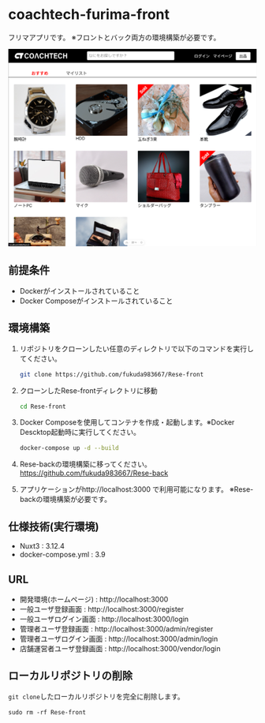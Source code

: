 # coachtech-furima-front

フリマアプリです。
※フロントとバック両方の環境構築が必要です。

![サンプル画像](/img/ホーム画面.png)

## 前提条件
- Dockerがインストールされていること
- Docker Composeがインストールされていること

## 環境構築

1. リポジトリをクローンしたい任意のディレクトリで以下のコマンドを実行してください。

    ```bash
    git clone https://github.com/fukuda983667/Rese-front
    ```

2. クローンしたRese-frontディレクトリに移動

    ```bash
    cd Rese-front
    ```

3. Docker Composeを使用してコンテナを作成・起動します。※Docker Descktop起動時に実行してください。

    ```bash
    docker-compose up -d --build
    ```

4. Rese-backの環境構築に移ってください。https://github.com/fukuda983667/Rese-back

5. アプリケーションがhttp://localhost:3000 で利用可能になります。
   ※Rese-backの環境構築が必要です。

## 仕様技術(実行環境)

- Nuxt3 : 3.12.4
- docker-compose.yml : 3.9

## URL

- 開発環境(ホームページ) : http://localhost:3000
- 一般ユーザ登録画面 : http://localhost:3000/register
- 一般ユーザログイン画面 : http://localhost:3000/login
- 管理者ユーザ登録画面 : http://localhost:3000/admin/register
- 管理者ユーザログイン画面 : http://localhost:3000/admin/login
- 店舗運営者ユーザ登録画面 : http://localhost:3000/vendor/login

## ローカルリポジトリの削除  
`git clone`したローカルリポジトリを完全に削除します。  
```
sudo rm -rf Rese-front
```
